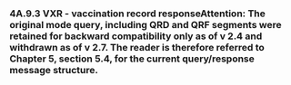 ### 4A.9.3 VXR - vaccination record response**Attention:** The original mode query, including QRD and QRF segments were retained for backward compatibility only as of v 2.4 and withdrawn as of v 2.7. The reader is therefore referred to Chapter 5, section 5.4, for the current query/response message structure.
